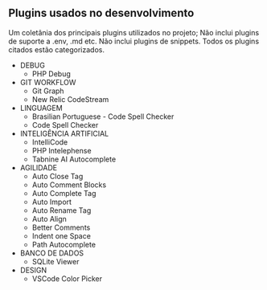## Plugins usados no desenvolvimento

Um coletânia dos principais plugins utilizados no projeto;
Não inclui plugins de suporte a .env, .md etc.
Não inclui plugins de snippets.
Todos os plugins citados estão categorizados.

- DEBUG
    - PHP Debug
- GIT WORKFLOW
    - Git Graph
    - New Relic CodeStream
- LINGUAGEM
    - Brasilian Portuguese - Code Spell Checker
    - Code Spell Checker
- INTELIGÊNCIA ARTIFICIAL
    - IntelliCode
    - PHP Intelephense
    - Tabnine AI Autocomplete
- AGILIDADE
    - Auto Close Tag
    - Auto Comment Blocks
    - Auto Complete Tag
    - Auto Import
    - Auto Rename Tag
    - Auto Align
    - Better Comments
    - Indent one Space
    - Path Autocomplete
- BANCO DE DADOS
    - SQLite Viewer
- DESIGN
    - VSCode Color Picker



